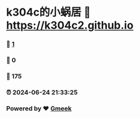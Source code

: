 # k304c的小蜗居 :link: https://k304c2.github.io 
### :page_facing_up: [1](https://k304c2.github.io/tag.html) 
### :speech_balloon: 0 
### :hibiscus: 175 
### :alarm_clock: 2024-06-24 21:33:25 
### Powered by :heart: [Gmeek](https://github.com/Meekdai/Gmeek)
